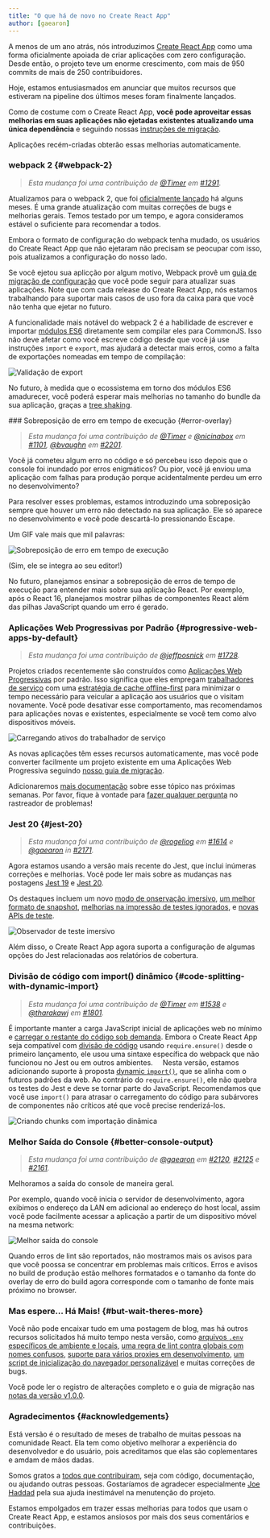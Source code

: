 ```yaml
---
title: "O que há de novo no Create React App"
author: [gaearon]
---
```


A menos de um ano atrás, nós introduzimos [Create React App](/blog/2016/07/22/create-apps-with-no-configuration.html) como uma forma oficialmente apoiada de criar aplicações com zero configuração. Desde então, o projeto teve um enorme crescimento, com mais de 950 commits de mais de 250 contribuidores.

Hoje, estamos entusiasmados em anunciar que muitos recursos que estiveram na pipeline dos últimos meses foram finalmente lançados.

Como de costume com o Create React App, **você pode aproveitar essas melhorias em suas aplicações não ejetadas existentes atualizando uma única dependência** e seguindo nossas [instruções de migração](https://github.com/facebookincubator/create-react-app/releases/tag/v1.0.0).

Aplicações recém-criadas obterão essas melhorias automaticamente.

### webpack 2 {#webpack-2}

>*Esta mudança foi uma contribuição de [@Timer](https://github.com/Timer) em [#1291](https://github.com/facebookincubator/create-react-app/pull/1291).*

Atualizamos para o webpack 2, que foi [oficialmente lançado](https://medium.com/webpack/webpack-2-and-beyond-40520af9067f) há alguns meses. É uma grande atualização com muitas correções de bugs e melhorias gerais. Temos testado por um tempo, e agora consideramos estável o suficiente para recomendar a todos.

Embora o formato de configuração do webpack tenha mudado, os usuários do Create React App que não ejetaram não precisam se peocupar com isso, pois atualizamos a configuração do nosso lado.

Se você ejetou sua aplicção por algum motivo, Webpack provê um [guia de migração de configuração](https://webpack.js.org/guides/migrating/) que você pode seguir para atualizar suas aplicações. Note que com cada release do Create React App, nós estamos trabalhando para suportar mais casos de uso fora da caixa para que você não tenha que ejetar no futuro.

A funcionalidade mais notável do webpack 2 é a habilidade de escrever e importar [módulos ES6](http://2ality.com/2014/09/es6-modules-final.html) diretamente sem compilar eles para CommonJS. Isso não deve afetar como você escreve código desde que você já use instruções `import` e `export`, mas ajudará a detectar mais erros, como a falta de exportações nomeadas em tempo de compilação:

![Validação de export](../images/blog/cra-update-exports.gif) 

No futuro, à medida que o ecossistema em torno dos módulos ES6 amadurecer, você poderá esperar mais melhorias no tamanho do bundle da sua aplicação, graças a [tree shaking](https://webpack.js.org/guides/tree-shaking/).

### Sobreposição de erro em tempo de execução {#error-overlay}

>*Esta mudança foi uma contribuição de [@Timer](https://github.com/Timer) e [@nicinabox](https://github.com/nicinabox) em [#1101](https://github.com/facebookincubator/create-react-app/pull/1101), [@bvaughn](https://github.com/bvaughn) em [#2201](https://github.com/facebookincubator/create-react-app/pull/2201).*

Você já cometeu algum erro no código e só percebeu isso depois que o console foi inundado por erros enigmáticos? Ou pior, você já enviou uma aplicação com falhas para produção porque acidentalmente perdeu um erro no desenvolvimento?

Para resolver esses problemas, estamos introduzindo uma sobreposição sempre que houver um erro não detectado na sua aplicação. Ele só aparece no desenvolvimento e você pode descartá-lo pressionando Escape. 

Um GIF vale mais que mil palavras:
    
![Sobreposição de erro em tempo de execução](../images/blog/cra-runtime-error.gif) 

(Sim, ele se integra ao seu editor!)

No futuro, planejamos ensinar a sobreposição de erros de tempo de execução para entender mais sobre sua aplicação React. Por exemplo, após o React 16, planejamos mostrar pilhas de componentes React além das pilhas JavaScript quando um erro é gerado.

### Aplicações Web Progressivas por Padrão {#progressive-web-apps-by-default}

>*Esta mudança foi uma contribuição de [@jeffposnick](https://github.com/jeffposnick) em [#1728](https://github.com/facebookincubator/create-react-app/pull/1728).*

Projetos criados recentemente são construídos como [Aplicações Web Progressivas](https://developers.google.com/web/progressive-web-apps/) por padrão. Isso significa que eles empregam [trabalhadores de serviço](https://developers.google.com/web/fundamentals/getting-started/primers/service-workers) com uma [estratégia de cache offline-first](https://developers.google.com/web/fundamentals/instant-and-offline/offline-cookbook/#cache-falling-back-to-network) para minimizar o tempo necessário para veicular a aplicação aos usuários que o visitam novamente. Você pode desativar esse comportamento, mas recomendamos para aplicações novas e existentes, especialmente se você tem como alvo dispositivos móveis.

![Carregando ativos do trabalhador de serviço](../images/blog/cra-pwa.png) 

As novas aplicações têm esses recursos automaticamente, mas você pode converter facilmente um projeto existente em uma Aplicações Web Progressiva seguindo [nosso guia de migração](https://github.com/facebookincubator/create-react-app/releases/tag/v1.0.0).

Adicionaremos [mais documentação](https://github.com/facebookincubator/create-react-app/blob/master/packages/react-scripts/template/README.md#making-a-progressive-web-app ) sobre esse tópico nas próximas semanas. Por favor, fique à vontade para [fazer qualquer pergunta](https://github.com/facebookincubator/create-react-app/issues/new) no rastreador de problemas!

### Jest 20 {#jest-20}

>*Esta mudança foi uma contribuição de [@rogeliog](https://github.com/rogeliog) em [#1614](https://github.com/facebookincubator/create-react-app/pull/1614) e [@gaearon](https://github.com/gaearon) in [#2171](https://github.com/facebookincubator/create-react-app/pull/2171).*
   
Agora estamos usando a versão mais recente do Jest, que inclui inúmeras correções e melhorias. Você pode ler mais sobre as mudanças nas postagens [Jest 19](https://facebook.github.io/jest/blog/2017/02/21/jest-19-immersive-watch-mode-test-platform-improvements.html) e [Jest 20](http://facebook.github.io/jest/blog/2017/05/06/jest-20-delightful-testing-multi-project-runner.html).

Os destaques incluem um novo [modo de onservação imersivo](https://facebook.github.io/jest/blog/2017/02/21/jest-19-immersive-watch-mode-test-platform-improvements.html#immersive-watch-mode), [um melhor formato de snapshot](https://facebook.github.io/jest/blog/2017/02/21/jest-19-immersive-watch-mode-test-platform-improvements.html#snapshot-updates), [melhorias na impressão de testes ignorados](https://facebook.github.io/jest/blog/2017/02/21/jest-19-immersive-watch-mode-test-platform-improvements.html#improved-printing-of-skipped-tests), e [novas APIs de teste](https://facebook.github.io/jest/blog/2017/05/06/jest-20-delightful-testing-multi-project-runner.html#new-improved-testing-apis).

![Observador de teste imersivo](../images/blog/cra-jest-search.gif) 

Além disso, o Create React App agora suporta a configuração de algumas opções do Jest relacionadas aos relatórios de cobertura.

### Divisão de código com import() dinâmico {#code-splitting-with-dynamic-import}

>*Esta mudança foi uma contribuição de [@Timer](https://github.com/Timer) em [#1538](https://github.com/facebookincubator/create-react-app/pull/1538) e [@tharakawj](https://github.com/tharakawj) em [#1801](https://github.com/facebookincubator/create-react-app/pull/1801).*

É importante manter a carga JavaScript inicial de aplicações web no mínimo e [carregar o restante do código sob demanda](https://medium.com/@addyosmani/progressive-web-apps-with-react-js-part-2-page-load-performance-33b932d97cf2). Embora o Create React App seja compatível com [divisão de código](https://webpack.js.org/guides/code-splitting-async/) usando `require.ensure()` desde o primeiro lançamento, ele usou uma sintaxe específica do webpack que não funcionou no Jest ou em outros ambientes.
   
Nesta versão, estamos adicionando suporte à proposta [dynamic `import()`](http://2ality.com/2017/01/import-operator.html#loading-code-on-demand), que se alinha com o futuros padrões da web. Ao contrário do `require.ensure()`, ele não quebra os testes do Jest e deve se tornar parte do JavaScript. Recomendamos que você use `import()` para atrasar o carregamento do código para subárvores de componentes não críticos até que você precise renderizá-los.
   
![Criando chunks com importação dinâmica](../images/blog/cra-dynamic-import.gif)

### Melhor Saída do Console {#better-console-output}

>*Esta mudança foi uma contribuição de [@gaearon](https://github.com/gaearon) em [#2120](https://github.com/facebookincubator/create-react-app/pull/2120), [#2125](https://github.com/facebookincubator/create-react-app/pull/2125) e [#2161](https://github.com/facebookincubator/create-react-app/pull/2161).*

Melhoramos a saída do console de maneira geral.

Por exemplo, quando você inicia o servidor de desenvolvimento, agora exibimos o endereço da LAN em adicional ao endereço do host local, assim você pode facilmente acessar a aplicação a partir de um dispositivo móvel na mesma network:

![Melhor saída do console](../images/blog/cra-better-output.png)

Quando erros de lint são reportados, não mostramos mais os avisos para que você poossa se concentrar em problemas mais críticos. Erros e avisos no build de produção estão melhores formatados e o tamanho da fonte do overlay de erro do build agora corresponde com o tamanho de fonte mais próximo no browser.

### Mas espere... Há Mais! {#but-wait-theres-more}

Você não pode encaixar tudo em uma postagem de blog, mas há outros recursos solicitados há muito tempo nesta versão, como [arquivos `.env` específicos de ambiente e locais](https://github.com/facebookincubator/create-react-app/pull/1344), [uma regra de lint contra globais com nomes confusos](https://github.com/facebookincubator/create-react-app/pull/2130), [suporte para vários proxies em desenvolvimento](https://github.com/facebookincubator/create-react-app/pull/1790), [um script de inicialização do navegador personalizável](https://github.com/facebookincubator/create-react-app/pull/1590) e muitas correções de bugs.

Você pode ler o registro de alterações completo e o guia de migração nas [notas da versão v1.0.0](https://github.com/facebookincubator/create-react-app/releases/tag/v1.0.0).

### Agradecimentos {#acknowledgements}

Está versão é o resultado de meses de trabalho de muitas pessoas na comunidade React. Ela tem como objetivo melhorar a experiência do desenvolvedor e do usuário, pois acreditamos que elas são coplementares e amdam de mãos dadas.

Somos gratos a [todos que contribuiram](https://github.com/facebookincubator/create-react-app/graphs/contributors), seja com código, documentação, ou ajudando outras pessoas. Gostaríamos de agradecer especialmente [Joe Haddad](https://github.com/timer) pela sua ajuda inestimável na menutenção do projeto. 

Estamos empolgados em trazer essas melhorias para todos que usam o Create React App, e estamos ansiosos por mais dos seus comentários e contribuições.

